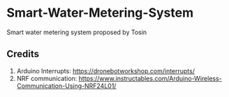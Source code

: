 # Smart-Water-Metering-System
Smart water metering system proposed by Tosin

## Credits  
1. Arduino Interrupts: https://dronebotworkshop.com/interrupts/   
2. NRF communication: https://www.instructables.com/Arduino-Wireless-Communication-Using-NRF24L01/   